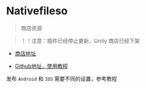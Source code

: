 # Nativefileso

> 商店资源

> ！！注意：插件已经停止更新，Unity 商店已经下架

- [商店地址](https://assetstore.unity.com/packages/tools/integration/native-share-for-android-ios-112731)

- [Github地址，使用教程](https://assetstore.unity.com/packages/tools/integration/native-share-for-android-ios-112731)


发布 `Android` 和 `IOS` 需要不同的设置，参考教程